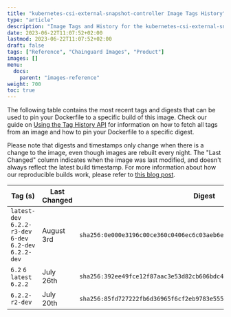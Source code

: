 ```yaml
---
title: "kubernetes-csi-external-snapshot-controller Image Tags History"
type: "article"
description: "Image Tags and History for the kubernetes-csi-external-snapshot-controller Chainguard Image"
date: 2023-06-22T11:07:52+02:00
lastmod: 2023-06-22T11:07:52+02:00
draft: false
tags: ["Reference", "Chainguard Images", "Product"]
images: []
menu:
  docs:
    parent: "images-reference"
weight: 700
toc: true
---
```


The following table contains the most recent tags and digests that can be used to pin your Dockerfile to a specific build of this image. Check our guide on [Using the Tag History API](/chainguard/chainguard-images/using-the-tag-history-api/) for information on how to fetch all tags from an image and how to pin your Dockerfile to a specific digest.

Please note that digests and timestamps only change when there is a change to the image, even though images are rebuilt every night. The "Last Changed" column indicates when the image was last modified, and doesn't always reflect the latest build timestamp. For more information about how our reproducible builds work, please refer to [this blog post](https://www.chainguard.dev/unchained/reproducing-chainguards-reproducible-image-builds).

| Tag (s)                                                    | Last Changed | Digest                                                                    |
|------------------------------------------------------------|--------------|---------------------------------------------------------------------------|
|  `latest-dev` `6.2.2-r3-dev` `6-dev` `6.2-dev` `6.2.2-dev` | August 3rd   | `sha256:0e000e3196c00ce360c0406ec6c03aeb6e4c2b839bd62b55be113381b420c7ac` |
|  `6.2` `6` `latest` `6.2.2`                                | July 26th    | `sha256:392ee49fce12f87aac3e53d82cb606bdc4441078a53b241206aa5ff2aeceb5a0` |
|  `6.2.2-r2-dev`                                            | July 20th    | `sha256:85fd727222fb6d36965f6cf2eb9783e55577f72e5639c1e962f6366f7544e3e6` |
